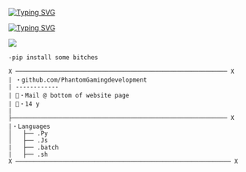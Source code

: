 [![Typing SVG](https://readme-typing-svg.herokuapp.com?lines=https%3A%2F%2Fphntmhosting.xyz)](https://git.io/typing-svg)

[![Typing SVG](https://readme-typing-svg.herokuapp.com?duration=7000&color=5C00FF&center=true&vCenter=true&lines=Pip+install+some+bitches)](https://git.io/typing-svg)

![](https://komarev.com/ghpvc/?PhantomGamingdevelopment&label=PROFILE-VIEWS)

`-pip install some bitches`
```
X ─────────────────────────────────────────────────────────── X
| ・github.com/PhantomGamingdevelopment                      
| ------------                                                 
| 📧・Mail @ bottom of website page
| 📝・14 y                                                   
|                                                            
├──────────────────────────────────────────────────────────── X                                                      
|・Languages                                                
│   ├── .Py                                                  
│   ├── .Js                                                  
|   ├── .batch                                             
|   ├── .sh                                                  
X ──────────────────────────────────────────────────────────── X
```
